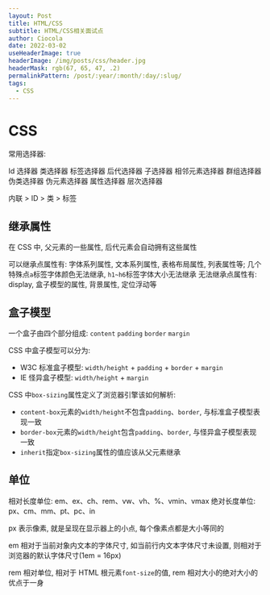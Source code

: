```yaml
---
layout: Post
title: HTML/CSS
subtitle: HTML/CSS相关面试点
author: Ciocola
date: 2022-03-02
useHeaderImage: true
headerImage: /img/posts/css/header.jpg
headerMask: rgb(67, 65, 47, .2)
permalinkPattern: /post/:year/:month/:day/:slug/
tags:
  - CSS
---
```


# CSS

常用选择器:

Id 选择器
类选择器
标签选择器
后代选择器
子选择器
相邻元素选择器
群组选择器
伪类选择器
伪元素选择器
属性选择器
层次选择器

内联 > ID > 类 > 标签

## 继承属性

在 CSS 中, 父元素的一些属性, 后代元素会自动拥有这些属性

可以继承点属性有: 字体系列属性, 文本系列属性, 表格布局属性, 列表属性等; 几个特殊点`a`标签字体颜色无法继承, `h1~h6`标签字体大小无法继承
无法继承点属性有: display, 盒子模型的属性, 背景属性, 定位浮动等

## 盒子模型

一个盒子由四个部分组成: `content` `padding` `border` `margin`

CSS 中盒子模型可以分为:

- W3C 标准盒子模型: `width/height` + `padding` + `border` + `margin`
- IE 怪异盒子模型: `width/height` + `margin`

CSS 中`box-sizing`属性定义了浏览器引擎该如何解析:

- `content-box`元素的`width/height`不包含`padding`、`border`, 与标准盒子模型表现一致
- `border-box`元素的`width/height`包含`padding`、`border`, 与怪异盒子模型表现一致
- `inherit`指定`box-sizing`属性的值应该从父元素继承

## 单位

相对长度单位: em、ex、ch、rem、vw、vh、%、vmin、vmax
绝对长度单位: px、cm、mm、pt、pc、in

px 表示像素, 就是呈现在显示器上的小点, 每个像素点都是大小等同的

em 相对于当前对象内文本的字体尺寸, 如当前行内文本字体尺寸未设置, 则相对于浏览器的默认字体尺寸(1em = 16px)

rem 相对单位, 相对于 HTML 根元素`font-size`的值, rem 相对大小的绝对大小的优点于一身
